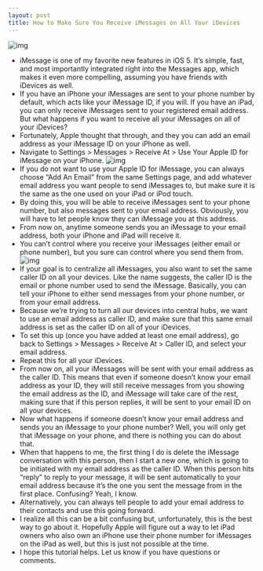 ```yaml
---
layout: post
title: How to Make Sure You Receive iMessages on All Your iDevices
---
```

![img](http://media.idownloadblog.com/wp-content/uploads/2011/03/Messages-Icon.png)
* iMessage is one of my favorite new features in iOS 5. It’s simple, fast, and most importantly integrated right into the Messages app, which makes it even more compelling, assuming you have friends with iDevices as well.
* If you have an iPhone your iMessages are sent to your phone number by default, which acts like your iMessage ID, if you will. If you have an iPad, you can only receive iMessages sent to your registered email address. But what happens if you want to receive all your iMessages on all of your iDevices?
* Fortunately, Apple thought that through, and they you can add an email address as your iMessage ID on your iPhone as well.
* Navigate to Settings > Messages > Receive At > Use Your Apple ID for iMessage on your iPhone.
![img](http://media.idownloadblog.com/wp-content/uploads/2011/10/iMessage-Apple-ID.png)
* If you do not want to use your Apple ID for iMessage, you can always choose “Add An Email” from the same Settings page, and add whatever email address you want people to send iMessages to, but make sure it is the same as the one used on your iPad or iPod touch.
* By doing this, you will be able to receive iMessages sent to your phone number, but also messages sent to your email address. Obviously, you will have to let people know they can iMessage you at this address.
* From now on, anytime someone sends you an iMessage to your email address, both your iPhone and iPad will receive it.
* You can’t control where you receive your iMessages (either email or phone number), but you sure can control where you send them from.
![img](http://media.idownloadblog.com/wp-content/uploads/2011/10/iMessage-Caller-ID.png)
* If your goal is to centralize all iMessages, you also want to set the same caller ID on all your devices. Like the name suggests, the caller ID is the email or phone number used to send the iMessage. Basically, you can tell your iPhone to either send messages from your phone number, or from your email address.
* Because we’re trying to turn all our devices into central hubs, we want to use an email address as caller ID, and make sure that this same email address is set as the caller ID on all of your iDevices.
* To set this up (once you have added at least one email address), go back to Settings > Messages > Receive At > Caller ID, and select your email address.
* Repeat this for all your iDevices.
* From now on, all your iMessages will be sent with your email address as the caller ID. This means that even if someone doesn’t know your email address as your ID, they will still receive messages from you showing the email address as the ID, and iMessage will take care of the rest, making sure that if this person replies, it will be sent to your email ID on all your devices.
* Now what happens if someone doesn’t know your email address and sends you an iMessage to your phone number? Well, you will only get that iMessage on your phone, and there is nothing you can do about that.
* When that happens to me, the first thing I do is delete the iMessage conversation with this person, then I start a new one, which is going to be initiated with my email address as the caller ID. When this person hits “reply” to reply to your message, it will be sent automatically to your email address because it’s the one you sent the message from in the first place. Confusing? Yeah, I know.
* Alternatively, you can always tell people to add your email address to their contacts and use this going forward.
* I realize all this can be a bit confusing but, unfortunately, this is the best way to go about it. Hopefully Apple will figure out a way to let iPad owners who also own an iPhone use their phone number for iMessages on the iPad as well, but this is just not possible at the time.
* I hope this tutorial helps. Let us know if you have questions or comments.

